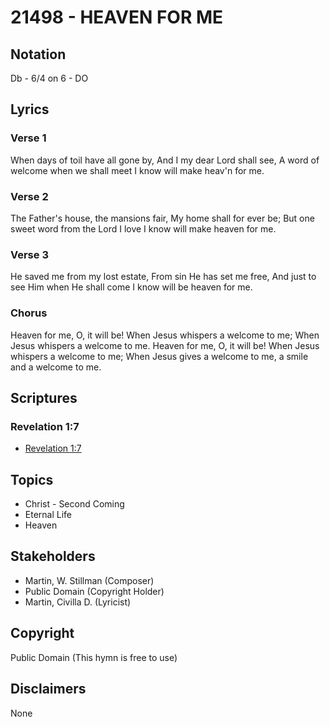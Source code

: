 # 21498 - HEAVEN FOR ME

## Notation

Db - 6/4 on 6 - DO

## Lyrics

### Verse 1

When days of toil have all gone by, And I my dear Lord shall see, A word of welcome when we shall meet I know will make heav'n for me.

### Verse 2

The Father's house, the mansions fair, My home shall for ever be; But one sweet word from the Lord I love I know will make heaven for me.


### Verse 3

He saved me from my lost estate, From sin He has set me free, And just to see Him when He shall come I know will be heaven for me.

### Chorus

Heaven for me, O, it will be! When Jesus whispers a welcome to me; When Jesus whispers a welcome to me. Heaven for me, O, it will be! When Jesus whispers a welcome to me;  When Jesus gives a welcome to me, a smile and a welcome to me.



## Scriptures

### Revelation 1:7

- [Revelation 1:7](https://www.biblegateway.com/passage/?search=Revelation%201%3A7)


## Topics

- Christ - Second Coming
- Eternal Life
- Heaven

## Stakeholders

- Martin, W. Stillman  (Composer)
- Public Domain (Copyright Holder)
- Martin, Civilla D. (Lyricist)

## Copyright

Public Domain
(This hymn is free to use)

## Disclaimers

None

